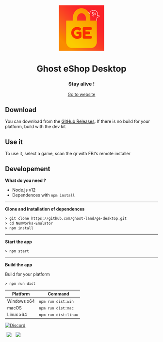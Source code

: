 <p align="center"><img src="icon.png" width="150px" draggable="false" height="150px"></p>

<h1 align="center">Ghost eShop Desktop</h1>



<h3 align="center">Stay alive !</h3>
<a align="center" href="https://ghosteshop.com/" target="_blank"><p align="center">Go to website</p></a>


## Download

You can download from the [GitHub Releases](https://github.com/ghost-land/ge-desktop/releases). If there is no build for your platform, build with the dev kit

## Use it

To use it, select a game, scan the qr with FBI's remote installer

## Developement

**What do you need ?**

* Node.js v12
* Dependences with ```npm install```

---

**Clone and installation of dependences**

```console
> git clone https://github.com/ghost-land/ge-desktop.git
> cd NumWorks-Emulator
> npm install
```

---

**Start the app**

```console
> npm start
```

---

**Build the app**

Build for your platform

```console
> npm run dist
```

| Platform    | Command              |
| ----------- | -------------------- |
| Windows x64 | `npm run dist:win`   |
| macOS       | `npm run dist:mac`   |
| Linux x64   | `npm run dist:linux` |

[![Discord](https://discordapp.com/api/guilds/633965704424718336/widget.png?style=banner3&time)](https://discord.gg/9Rqvh9F)

<a href="https://github.com/Ghost0159" style="padding-left: 5px; padding-right: 5px;"><img src="https://img.shields.io/badge/&copy;Ghost0159-red.svg" height="20"></a>
<a href="https://github.com/Ghost0159" style="padding-left: 5px; padding-right: 5px;"><img src="https://img.shields.io/badge/&copy;Stereo18-green.svg" height="20"></a>

